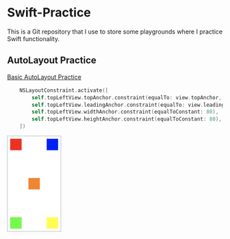 # Swift-Practice
This is a Git repository that I use to store some playgrounds where I practice Swift functionality.

## AutoLayout Practice

[Basic AutoLayout Practice](https://github.com/StevenWorrall/Swift-Practice/tree/master/AutoLayout/Basic_AutoLayout.playground)

```swift
	NSLayoutConstraint.activate([
        self.topLeftView.topAnchor.constraint(equalTo: view.topAnchor, constant: 20),
        self.topLeftView.leadingAnchor.constraint(equalTo: view.leadingAnchor, constant: 20),
        self.topLeftView.widthAnchor.constraint(equalToConstant: 80),
        self.topLeftView.heightAnchor.constraint(equalToConstant: 80),
    ])
```

<a href="url"><img src="https://github.com/StevenWorrall/Swift-Practice/blob/master/Pictures/Basic_AutoLayout.png" align="center" height=25% width=25% ></a>

